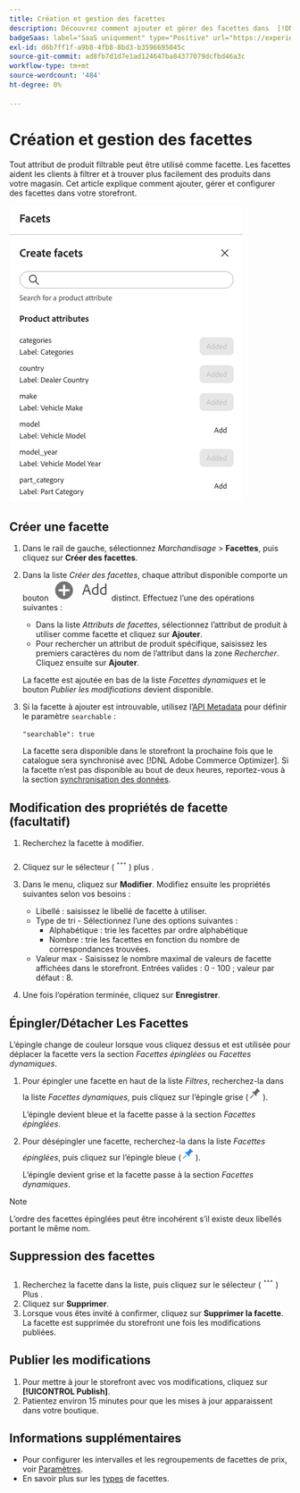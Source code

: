 ```yaml
---
title: Création et gestion des facettes
description: Découvrez comment ajouter et gérer des facettes dans  [!DNL Adobe Commerce Optimizer].
badgeSaas: label="SaaS uniquement" type="Positive" url="https://experienceleague.adobe.com/en/docs/commerce/user-guides/product-solutions" tooltip="S’applique uniquement aux projets Adobe Commerce as a Cloud Service et Adobe Commerce Optimizer (infrastructure SaaS gérée par Adobe)."
exl-id: d6b7ff1f-a9b8-4fb8-8bd3-b3596695045c
source-git-commit: ad8fb7d1d7e1ad124647ba84377079dcfbd46a3c
workflow-type: tm+mt
source-wordcount: '484'
ht-degree: 0%

---
```


# Création et gestion des facettes

Tout attribut de produit filtrable peut être utilisé comme facette. Les facettes aident les clients à filtrer et à trouver plus facilement des produits dans votre magasin. Cet article explique comment ajouter, gérer et configurer des facettes dans votre storefront.

![Créer une facette](../../assets/create-facet.png)

## Créer une facette

1. Dans le rail de gauche, sélectionnez _Marchandisage_ > **Facettes**, puis cliquez sur **Créer des facettes**.
1. Dans la liste *Créer des facettes*, chaque attribut disponible comporte un bouton ![Ajouter](../../assets/btn-add.png) distinct. Effectuez l’une des opérations suivantes :

   - Dans la liste *Attributs de facettes*, sélectionnez l’attribut de produit à utiliser comme facette et cliquez sur **Ajouter**.
   - Pour rechercher un attribut de produit spécifique, saisissez les premiers caractères du nom de l’attribut dans la zone *Rechercher*. Cliquez ensuite sur **Ajouter**.

   La facette est ajoutée en bas de la liste *Facettes dynamiques* et le bouton *Publier les modifications* devient disponible.

1. Si la facette à ajouter est introuvable, utilisez l’[API Metadata](https://developer.adobe.com/commerce/services/reference/rest/#tag/Metadata) pour définir le paramètre `searchable` :

   `"searchable": true`

   La facette sera disponible dans le storefront la prochaine fois que le catalogue sera synchronisé avec [!DNL Adobe Commerce Optimizer]. Si la facette n’est pas disponible au bout de deux heures, reportez-vous à la section [synchronisation des données](../../setup/data-sync.md).

## Modification des propriétés de facette (facultatif)

1. Recherchez la facette à modifier.
1. Cliquez sur le sélecteur (![Plus de sélecteurs](../../assets/btn-more.png)) plus .
1. Dans le menu, cliquez sur **Modifier**. Modifiez ensuite les propriétés suivantes selon vos besoins :

   - Libellé : saisissez le libellé de facette à utiliser.
   - Type de tri - Sélectionnez l’une des options suivantes :
      - Alphabétique : trie les facettes par ordre alphabétique
      - Nombre : trie les facettes en fonction du nombre de correspondances trouvées.
   - Valeur max - Saisissez le nombre maximal de valeurs de facette affichées dans le storefront. Entrées valides : 0 - 100 ; valeur par défaut : 8.

1. Une fois l’opération terminée, cliquez sur **Enregistrer**.

## Épingler/Détacher Les Facettes

L’épingle change de couleur lorsque vous cliquez dessus et est utilisée pour déplacer la facette vers la section *Facettes épinglées* ou *Facettes dynamiques*.

1. Pour épingler une facette en haut de la liste *Filtres*, recherchez-la dans la liste *Facettes dynamiques*, puis cliquez sur l’épingle grise (![Sélecteur d’épingle](../../assets/btn-pin-gray.png)).

   L’épingle devient bleue et la facette passe à la section *Facettes épinglées*.

1. Pour désépingler une facette, recherchez-la dans la liste *Facettes épinglées*, puis cliquez sur l’épingle bleue (![sélecteur d’épingle](../../assets/btn-pin-blue.png)).

   L’épingle devient grise et la facette passe à la section *Facettes dynamiques*.

>[!NOTE]
>
>L’ordre des facettes épinglées peut être incohérent s’il existe deux libellés portant le même nom.

## Suppression des facettes

1. Recherchez la facette dans la liste, puis cliquez sur le sélecteur (![Plus de sélecteur](../../assets/btn-more.png)) Plus .
1. Cliquez sur **Supprimer**.
1. Lorsque vous êtes invité à confirmer, cliquez sur **Supprimer la facette**.
La facette est supprimée du storefront une fois les modifications publiées.

## Publier les modifications

1. Pour mettre à jour le storefront avec vos modifications, cliquez sur **[!UICONTROL Publish]**.
1. Patientez environ 15 minutes pour que les mises à jour apparaissent dans votre boutique.

## Informations supplémentaires

- Pour configurer les intervalles et les regroupements de facettes de prix, voir [Paramètres](../../settings.md).
- En savoir plus sur les [types](type.md) de facettes.
